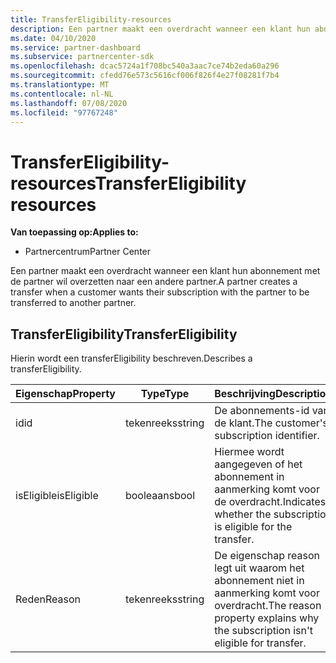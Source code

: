 ```yaml
---
title: TransferEligibility-resources
description: Een partner maakt een overdracht wanneer een klant hun abonnement met de partner wil overzetten naar een andere partner.
ms.date: 04/10/2020
ms.service: partner-dashboard
ms.subservice: partnercenter-sdk
ms.openlocfilehash: dcac5724a1f708bc540a3aac7ce74b2eda60a296
ms.sourcegitcommit: cfedd76e573c5616cf006f826f4e27f08281f7b4
ms.translationtype: MT
ms.contentlocale: nl-NL
ms.lasthandoff: 07/08/2020
ms.locfileid: "97767248"
---
```

# <a name="transfereligibility-resources"></a><span data-ttu-id="d418a-103">TransferEligibility-resources</span><span class="sxs-lookup"><span data-stu-id="d418a-103">TransferEligibility resources</span></span>

<span data-ttu-id="d418a-104">**Van toepassing op:**</span><span class="sxs-lookup"><span data-stu-id="d418a-104">**Applies to:**</span></span>

- <span data-ttu-id="d418a-105">Partnercentrum</span><span class="sxs-lookup"><span data-stu-id="d418a-105">Partner Center</span></span>

<span data-ttu-id="d418a-106">Een partner maakt een overdracht wanneer een klant hun abonnement met de partner wil overzetten naar een andere partner.</span><span class="sxs-lookup"><span data-stu-id="d418a-106">A partner creates a transfer when a customer wants their subscription with the partner to be transferred to another partner.</span></span>

## <a name="transfereligibility"></a><span data-ttu-id="d418a-107">TransferEligibility</span><span class="sxs-lookup"><span data-stu-id="d418a-107">TransferEligibility</span></span>

<span data-ttu-id="d418a-108">Hierin wordt een transferEligibility beschreven.</span><span class="sxs-lookup"><span data-stu-id="d418a-108">Describes a transferEligibility.</span></span>

| <span data-ttu-id="d418a-109">Eigenschap</span><span class="sxs-lookup"><span data-stu-id="d418a-109">Property</span></span>              | <span data-ttu-id="d418a-110">Type</span><span class="sxs-lookup"><span data-stu-id="d418a-110">Type</span></span>             | <span data-ttu-id="d418a-111">Beschrijving</span><span class="sxs-lookup"><span data-stu-id="d418a-111">Description</span></span>                                                                              |
|-----------------------|------------------|------------------------------------------------------------------------------------------|
| <span data-ttu-id="d418a-112">id</span><span class="sxs-lookup"><span data-stu-id="d418a-112">id</span></span>                    | <span data-ttu-id="d418a-113">tekenreeks</span><span class="sxs-lookup"><span data-stu-id="d418a-113">string</span></span>           | <span data-ttu-id="d418a-114">De abonnements-id van de klant.</span><span class="sxs-lookup"><span data-stu-id="d418a-114">The customer's subscription identifier.</span></span>                                                  |
| <span data-ttu-id="d418a-115">isEligible</span><span class="sxs-lookup"><span data-stu-id="d418a-115">isEligible</span></span>            | <span data-ttu-id="d418a-116">booleaans</span><span class="sxs-lookup"><span data-stu-id="d418a-116">bool</span></span>             | <span data-ttu-id="d418a-117">Hiermee wordt aangegeven of het abonnement in aanmerking komt voor de overdracht.</span><span class="sxs-lookup"><span data-stu-id="d418a-117">Indicates whether the subscription is eligible for the transfer.</span></span>                         |
| <span data-ttu-id="d418a-118">Reden</span><span class="sxs-lookup"><span data-stu-id="d418a-118">Reason</span></span>                | <span data-ttu-id="d418a-119">tekenreeks</span><span class="sxs-lookup"><span data-stu-id="d418a-119">string</span></span>           | <span data-ttu-id="d418a-120">De eigenschap reason legt uit waarom het abonnement niet in aanmerking komt voor overdracht.</span><span class="sxs-lookup"><span data-stu-id="d418a-120">The reason property explains why the subscription isn't eligible for transfer.</span></span> |